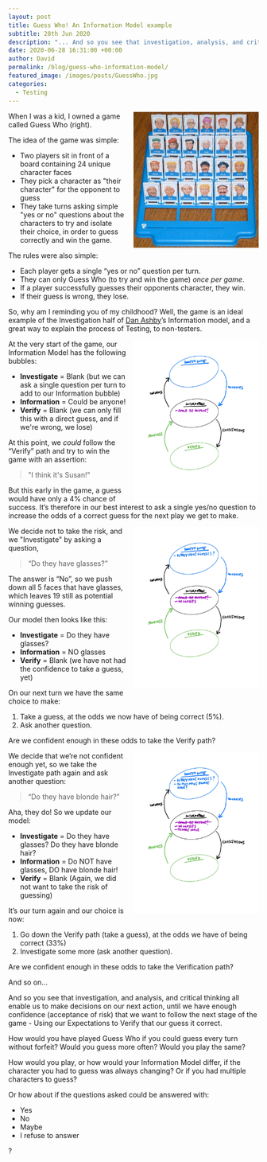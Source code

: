```yaml
---
layout: post
title: Guess Who! An Information Model example
subtitle: 28th Jun 2020
description: "... And so you see that investigation, analysis, and critical thinking all enable us to make decisions on our next action, until we have enough confidence (acceptance of risk) that we want to follow the next stage of the game..."
date: 2020-06-28 16:31:00 +00:00
author: David
permalink: /blog/guess-who-information-model/
featured_image: /images/posts/GuessWho.jpg
categories:
  - Testing
---
```


<img src="/images/posts/GuessWho.jpg" alt="Guess Who game" style="float:right; margin-left: 10px; width:50%;" />

When I was a kid, I owned a game called Guess Who (right).

The idea of the game was simple:
- Two players sit in front of a board containing 24 unique character faces
- They pick a character as "their character" for the opponent to guess
- They take turns asking simple "yes or no" questions about the characters to try and isolate their choice, in order to guess correctly and win the game.

The rules were also simple:
- Each player gets a single “yes or no” question per turn.
- They can only Guess Who (to try and win the game) *once per game*.
- If a player successfully guesses their opponents character, they win.
- If their guess is wrong, they lose.

So, why am I reminding you of my childhood? Well, the game is an ideal example of the Investigation half of [Dan Ashby](https://mobile.twitter.com/DanAshby04)’s Information model, and a great way to explain the process of Testing, to non-testers.

<img src="/images/posts/InformationModel-Stage1.jpg" alt="Information Model Stage 1" style="float:right; margin-left: 10px; width:50%;" />

At the very start of the game, our Information Model has the following bubbles:
- **Investigate** = Blank (but we can ask a single question per turn to add to our Information bubble)
- **Information** = Could be anyone!
- **Verify** = Blank (we can only fill this with a direct guess, and if we're wrong, we lose)

At this point, we _could_ follow the “Verify” path and try to win the game with an assertion:
> "I think it's Susan!"

But this early in the game, a guess would have only a 4% chance of success. It’s therefore in our best interest to ask a single yes/no question to increase the odds of a correct guess for the next play we get to make.

<img src="/images/posts/InformationModel-Stage2.jpg" alt="Information Model Stage 2" style="float:right; margin-left: 10px; width:50%;" />

We decide not to take the risk, and we "Investigate" by asking a question,
> “Do they have glasses?”

The answer is “No”, so we push down all 5 faces that have glasses, which leaves 19 still as potential winning guesses.

Our model then looks like this:
- **Investigate** = Do they have glasses?
- **Information** = NO glasses
- **Verify** = Blank (we have not had the confidence to take a guess, yet)

On our next turn we have the same choice to make:
1. Take a guess, at the odds we now have of being correct (5%).
2. Ask another question.

Are we confident enough in these odds to take the Verify path?

<img src="/images/posts/InformationModel-Stage3.jpg" alt="Information Model Stage 3" style="float:right; margin-left: 10px; width:50%;" />

We decide that we’re not confident enough yet, so we take the Investigate path again and ask another question:
> “Do they have blonde hair?”

Aha, they do! So we update our model:
- **Investigate** = Do they have glasses? Do they have blonde hair?
- **Information** = Do NOT have glasses, DO have blonde hair!
- **Verify** = Blank (Again, we did not want to take the risk of guessing)

It’s our turn again and our choice is now:
1. Go down the Verify path (take a guess), at the odds we have of being correct (33%)
2. Investigate some more (ask another question).

Are we confident enough in these odds to take the Verification path?

And so on...

And so you see that investigation, and analysis, and critical thinking all enable us to make decisions on our next action, until we have enough confidence (acceptance of risk) that we want to follow the next stage of the game - Using our Expectations to Verify that our guess it correct.

How would you have played Guess Who if you could guess every turn without forfeit?
Would you guess more often?
Would you play the same?

How would you play, or how would your Information Model differ, if the character you had to guess was always changing?
Or if you had multiple characters to guess?

Or how about if the questions asked could be answered with:
- Yes
- No
- Maybe
- I refuse to answer

?

